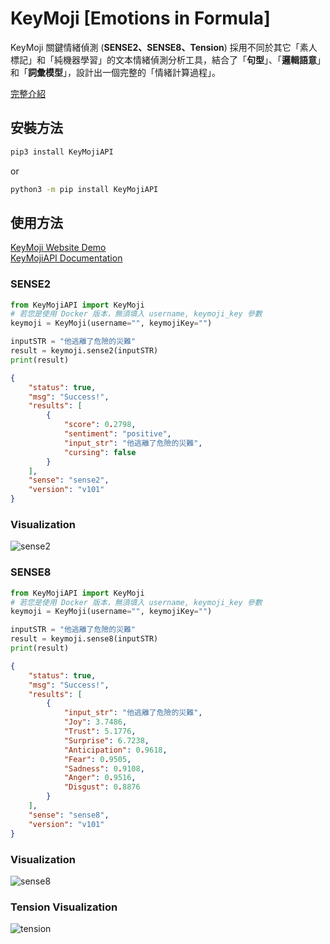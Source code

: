 # KeyMoji [Emotions in Formula]

KeyMoji 關鍵情緒偵測 (**SENSE2、SENSE8、Tension**) 採用不同於其它「素人標記」和「純機器學習」的文本情緒偵測分析工具，結合了「**句型**」、「**邏輯語意**」和「**詞彙模型**」，設計出一個完整的「情緒計算過程」。

[完整介紹](https://api.droidtown.co/document/#KeyMoji)

## 安裝方法

```sh
pip3 install KeyMojiAPI
```
or
```sh
python3 -m pip install KeyMojiAPI
```

## 使用方法
[KeyMoji Website Demo](https://api.droidtown.co/#keymoji)  
[KeyMojiAPI Documentation](https://api.droidtown.co/KeyMojiAPI/document/)

### SENSE2
```python
from KeyMojiAPI import KeyMoji
# 若您是使用 Docker 版本，無須填入 username, keymoji_key 參數
keymoji = KeyMoji(username="", keymojiKey="")

inputSTR = "他逃離了危險的災難"
result = keymoji.sense2(inputSTR)
print(result)
```

```json
{
    "status": true,
    "msg": "Success!",
    "results": [
        {
            "score": 0.2798,
            "sentiment": "positive",
            "input_str": "他逃離了危險的災難",
            "cursing": false
        }
    ],
    "sense": "sense2",
    "version": "v101"
}
```

### Visualization

![sense2](https://www.droidtown.co/static/public_img/sense2.png)

### SENSE8
```python
from KeyMojiAPI import KeyMoji
# 若您是使用 Docker 版本，無須填入 username, keymoji_key 參數
keymoji = KeyMoji(username="", keymojiKey="")

inputSTR = "他逃離了危險的災難"
result = keymoji.sense8(inputSTR)
print(result)
```

```json
{
    "status": true,
    "msg": "Success!",
    "results": [
        {
            "input_str": "他逃離了危險的災難",
            "Joy": 3.7486,
            "Trust": 5.1776,
            "Surprise": 6.7238,
            "Anticipation": 0.9618,
            "Fear": 0.9505,
            "Sadness": 0.9108,
            "Anger": 0.9516,
            "Disgust": 0.8876
        }
    ],
    "sense": "sense8",
    "version": "v101"
}
```

### Visualization

![sense8](https://www.droidtown.co/static/public_img/sense8.png)


### Tension Visualization

![tension](https://www.droidtown.co/static/public_img/tension.png)
